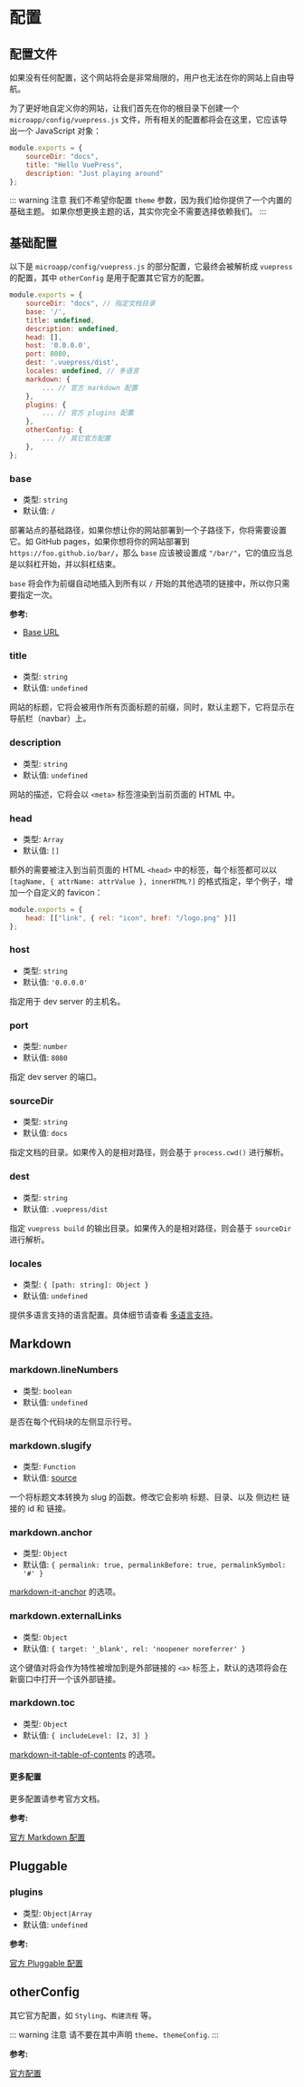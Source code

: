 # 配置

## 配置文件

如果没有任何配置，这个网站将会是非常局限的，用户也无法在你的网站上自由导航。

为了更好地自定义你的网站，让我们首先在你的根目录下创建一个 `microapp/config/vuepress.js` 文件，所有相关的配置都将会在这里，它应该导出一个 JavaScript 对象：

```js
module.exports = {
    sourceDir: "docs",
    title: "Hello VuePress",
    description: "Just playing around"
};
```

::: warning 注意
我们不希望你配置 `theme` 参数，因为我们给你提供了一个内置的基础主题。
如果你想更换主题的话，其实你完全不需要选择依赖我们。
:::

## 基础配置

以下是 `microapp/config/vuepress.js` 的部分配置，它最终会被解析成 `vuepress` 的配置，其中 `otherConfig` 是用于配置其它官方的配置。

```js
module.exports = {
    sourceDir: "docs", // 指定文档目录
    base: '/',
    title: undefined,
    description: undefined,
    head: [],
    host: '0.0.0.0',
    port: 8080,
    dest: '.vuepress/dist',
    locales: undefined, // 多语言
    markdown: {
        ... // 官方 markdown 配置
    },
    plugins: {
        ... // 官方 plugins 配置
    },
    otherConfig: {
        ... // 其它官方配置
    },
};
```

### base

- 类型: `string`
- 默认值: `/`

部署站点的基础路径，如果你想让你的网站部署到一个子路径下，你将需要设置它。如 GitHub pages，如果你想将你的网站部署到 `https://foo.github.io/bar/`，那么 `base` 应该被设置成 `"/bar/"`，它的值应当总是以斜杠开始，并以斜杠结束。

`base` 将会作为前缀自动地插入到所有以 `/` 开始的其他选项的链接中，所以你只需要指定一次。

**参考:**

- [Base URL](https://vuepress.vuejs.org/zh/config/#base)

### title

- 类型: `string`
- 默认值: `undefined`

网站的标题，它将会被用作所有页面标题的前缀，同时，默认主题下，它将显示在导航栏（navbar）上。

### description

- 类型: `string`
- 默认值: `undefined`

网站的描述，它将会以 `<meta>` 标签渲染到当前页面的 HTML 中。

### head

- 类型: `Array`
- 默认值: `[]`

额外的需要被注入到当前页面的 HTML `<head>` 中的标签，每个标签都可以以 `[tagName, { attrName: attrValue }, innerHTML?]` 的格式指定，举个例子，增加一个自定义的 favicon：

```js
module.exports = {
    head: [["link", { rel: "icon", href: "/logo.png" }]]
};
```

### host

- 类型: `string`
- 默认值: `'0.0.0.0'`

指定用于 dev server 的主机名。

### port

- 类型: `number`
- 默认值: `8080`

指定 dev server 的端口。

### sourceDir

- 类型: `string`
- 默认值: `docs`

指定文档的目录。如果传入的是相对路径，则会基于 `process.cwd()` 进行解析。

### dest

- 类型: `string`
- 默认值: `.vuepress/dist`

指定 `vuepress build` 的输出目录。如果传入的是相对路径，则会基于 `sourceDir` 进行解析。

### locales

- 类型: `{ [path: string]: Object }`
- 默认值: `undefined`

提供多语言支持的语言配置。具体细节请查看 [多语言支持](i18n.md)。

## Markdown

### markdown.lineNumbers

- 类型: `boolean`
- 默认值: `undefined`

是否在每个代码块的左侧显示行号。

### markdown.slugify

- 类型: `Function`
- 默认值: [source](https://github.com/vuejs/vuepress/tree/master/packages/@vuepress/shared-utils/src/slugify.ts)

一个将标题文本转换为 slug 的函数。修改它会影响 标题、目录、以及 侧边栏 链接的 id 和 链接。

### markdown.anchor

- 类型: `Object`
- 默认值: `{ permalink: true, permalinkBefore: true, permalinkSymbol: '#' }`

[markdown-it-anchor](https://github.com/valeriangalliat/markdown-it-anchor) 的选项。

### markdown.externalLinks

- 类型: `Object`
- 默认值: `{ target: '_blank', rel: 'noopener noreferrer' }`

这个键值对将会作为特性被增加到是外部链接的 `<a>` 标签上，默认的选项将会在新窗口中打开一个该外部链接。

### markdown.toc

- 类型: `Object`
- 默认值: `{ includeLevel: [2, 3] }`

[markdown-it-table-of-contents](https://github.com/Oktavilla/markdown-it-table-of-contents) 的选项。

#### 更多配置

更多配置请参考官方文档。

**参考:**

[官方 Markdown 配置](https://vuepress.vuejs.org/zh/config/#markdown)

## Pluggable

### plugins

- 类型: `Object|Array`
- 默认值: `undefined`

**参考:**

[官方 Pluggable 配置](https://vuepress.vuejs.org/zh/config/#pluggable)

## otherConfig

其它官方配置，如 `Styling`、`构建流程` 等。

::: warning 注意
请不要在其中声明 `theme`、`themeConfig`.
:::

**参考:**

[官方配置](https://vuepress.vuejs.org/zh/config/)
